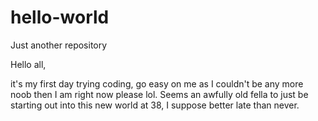 # hello-world
Just another repository 

Hello all, 

it's my first day trying coding, go easy on me as I couldn't be any more noob then I am right now please lol.
Seems an awfully old fella to just be starting out into this new world at 38, 
I suppose better late than never.
